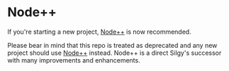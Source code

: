 # Node++

If you're starting a new project, [Node++](https://github.com/silgy/nodepp) is now recommended.

Please bear in mind that this repo is treated as deprecated and any new project should use [Node++](https://github.com/silgy/nodepp) instead. Node++ is a direct Silgy's successor with many improvements and enhancements.
